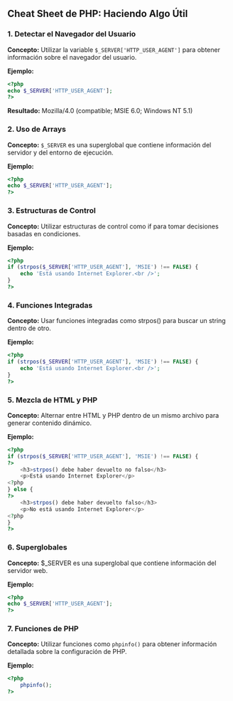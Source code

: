## Cheat Sheet de PHP: Haciendo Algo Útil

### 1. Detectar el Navegador del Usuario

**Concepto:** Utilizar la variable `$_SERVER['HTTP_USER_AGENT']` para obtener información sobre el navegador del usuario.

**Ejemplo:**

```php
<?php
echo $_SERVER['HTTP_USER_AGENT'];
?>
```

**Resultado:** Mozilla/4.0 (compatible; MSIE 6.0; Windows NT 5.1)

### 2. Uso de Arrays

**Concepto:** `$_SERVER` es una superglobal que contiene información del servidor y del entorno de ejecución.

**Ejemplo:**

```php
<?php
echo $_SERVER['HTTP_USER_AGENT'];
?>
```

### 3. Estructuras de Control

**Concepto:** Utilizar estructuras de control como if para tomar decisiones basadas en condiciones.

**Ejemplo:**

```php
<?php
if (strpos($_SERVER['HTTP_USER_AGENT'], 'MSIE') !== FALSE) {
    echo 'Está usando Internet Explorer.<br />';
}
?>
```

### 4. Funciones Integradas

**Concepto:** Usar funciones integradas como strpos() para buscar un string dentro de otro.

**Ejemplo:**

```php
<?php
if (strpos($_SERVER['HTTP_USER_AGENT'], 'MSIE') !== FALSE) {
    echo 'Está usando Internet Explorer.<br />';
}
?>
```

### 5. Mezcla de HTML y PHP

**Concepto:** Alternar entre HTML y PHP dentro de un mismo archivo para generar contenido dinámico.

**Ejemplo:**

```php
<?php
if (strpos($_SERVER['HTTP_USER_AGENT'], 'MSIE') !== FALSE) {
?>
    <h3>strpos() debe haber devuelto no falso</h3>
    <p>Está usando Internet Explorer</p>
<?php
} else {
?>
    <h3>strpos() debe haber devuelto falso</h3>
    <p>No está usando Internet Explorer</p>
<?php
}
?>
```

### 6. Superglobales

**Concepto:** $\_SERVER es una superglobal que contiene información del servidor web.

**Ejemplo:**

```php
<?php
echo $_SERVER['HTTP_USER_AGENT'];
?>
```

### 7. Funciones de PHP

**Concepto:** Utilizar funciones como `phpinfo()` para obtener información detallada sobre la configuración de PHP.

**Ejemplo:**

```php
<?php
    phpinfo();
?>
```

